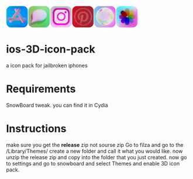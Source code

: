 <img src="icon_1656764172099.png" height="60" width="60" ><img src="icon_1656881042502.png" height="60" width="60" ><img src="icon_1656880960403.png" height="60" width="60" ><img src="icon_1656881099943.png" height="60" width="60" ><img src="icon_1656782602342.png" height="60" width="60" ><img src="icon_1656905160458.png" height="60" width="60" >

# ios-3D-icon-pack
a icon pack for jailbroken iphones

# Requirements
SnowBoard tweak. you can find it in Cydia
# Instructions
make sure you get the **release** zip not sourse zip
Go to filza and go to the /Library/Themes/
create a new folder and call it what you would like.
now unzip the release zip and copy into the folder that you just created.
now go to settings and go to snowboard and select Themes and enable 3D icon pack.
